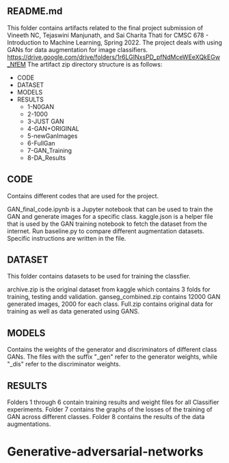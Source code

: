 README.md
-------------------------

This folder contains artifacts related to the final project submission of Vineeth NC, Tejaswini Manjunath, and Sai Charita Thati for CMSC 678 - Introduction to Machine Learning, Spring 2022. The project deals with using GANs for data augmentation for image classifiers.
https://drive.google.com/drive/folders/1r6LGINxsPD_pfNdMceWEeXQkEGw_NfEM
The artifact zip directory structure is as follows:

* CODE
* DATASET
* MODELS
* RESULTS
  * 1-N0GAN
  * 2-1000
  * 3-JUST GAN
  * 4-GAN+ORIGINAL
  * 5-newGanImages
  * 6-FullGan
  * 7-GAN_Training
  * 8-DA_Results



CODE
-------------------------
Contains different codes that are used for the project.

GAN_final_code.ipynb is a Jupyter notebook that can be used to train the GAN and generate images for a specific class.
kaggle.json is a helper file that is used by the GAN training notebook to fetch the dataset from the internet.
Run baseline.py to compare different augmentation datasets.
Specific instructions are written in the file.



DATASET
-------------------------
This folder contains datasets to be used for training the classfier.

archive.zip is the original dataset from kaggle which contains 3 folds for training, testing andd validation.
ganseg_combined.zip contains 12000 GAN generated images, 2000 for each class.
Full.zip contains original data for training as well as data generated using GANS.



MODELS
-------------------------
Contains the weights of the generator and discriminators of different class GANs. 
The files with the suffix "_gen" refer to the generator weights, while "_dis" refer to the discriminator weights.



RESULTS
-------------------------
Folders 1 through 6 contain training results and weight files for all Classifier experiments.
Folder 7 contains the graphs of the losses of the training of GAN across different classes.
Folder 8 contains the results of the data augmentations.
# Generative-adversarial-networks

